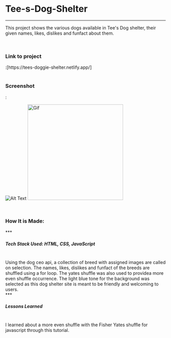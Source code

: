 # **Tee-s-Dog-Shelter**
***

This project shows the various dogs available in Tee's Dog shelter, their given names, likes, dislikes and funfact about them.

<br>
<h3>Link to project</h3>:[https://tees-doggie-shelter.netlify.app/]
</br>

<br>
<h3>Screenshot</h3>:

![Alt Text](https://user-images.githubusercontent.com/102753233/187749940-7ab0483a-b108-44bf-926f-0e0f9f8234c3.png)
<a href="LINK_TO_REPO">
  <img src="https://media.giphy.com/media/raNUayIxvbTSiZ4ZQ6/giphy.gif" alt="Gif" width="300" height="300">
</a>

</br>

<h3>How It is Made:</h3>
***
<h5>Tech Stack Used: HTML, CSS, JavaScript</h5>
<br>
Using the dog ceo api, a collection of breed with assigned images are called on selection. The names, likes, dislikes and funfact of the breeds are shuffled using a for loop. The yates shuffle was also used to providea more even shuffle occurrence. The light blue tone for the background was selected as this dog shelter site is meant to be friendly and welcoming to users.
<br/>
***
<h5>Lessons Learned</h5>
<br>
I learned about a more even shuffle with the Fisher Yates shuffle for javascript through this tutorial.
</br>
